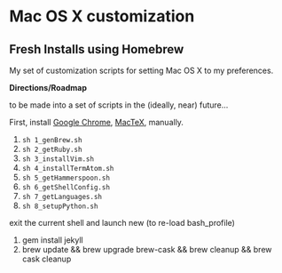 # Mac OS X customization
## Fresh Installs using Homebrew

My set of customization scripts for setting Mac OS X to my preferences.

**Directions/Roadmap**

to be made into a set of scripts in the (ideally, near) future...

First, install 
[Google Chrome](https://www.google.com/chrome/browser/desktop/index.html), 
[MacTeX](https://tug.org/mactex/downloading.html), manually.

1. `sh 1_genBrew.sh`
2. `sh 2_getRuby.sh`
3. `sh 3_installVim.sh`
4. `sh 4_installTermAtom.sh`
5. `sh 5_getHammerspoon.sh`
6. `sh 6_getShellConfig.sh`
7. `sh 7_getLanguages.sh`
8. `sh 8_setupPython.sh`

exit the current shell and launch new (to re-load bash_profile)

1. gem install jekyll
2. brew update && brew upgrade brew-cask && brew cleanup && brew cask cleanup
